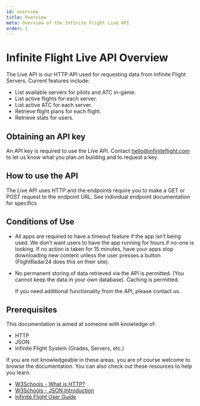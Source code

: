 ```yaml
---
id: overview
title: Overview
meta: Overview of the Infinite Flight Live API
order: 1
---
```


# Infinite Flight Live API Overview

The Live API is our HTTP API used for requesting data from Infinite Flight Servers. Current features include:

- List available servers for pilots and ATC in-game.
- List active flights for each server.
- List active ATC for each server.
- Retrieve flight plans for each flight.
- Retrieve stats for users.

## Obtaining an API key

An API key is required to use the Live API. Contact [hello@infiniteflight.com](mailto:hello@infiniteflight.com) to let us know what you plan on building and to request a key.

## How to use the API

The Live API uses HTTP and the endpoints require you to make a GET or POST request to the endpoint URL. See individual endpoint documentation for specifics

## Conditions of Use

- All apps are required to have a timeout feature if the app isn’t being used. We don’t want users to have the app running for hours if no-one is looking. If no action is taken for 15 minutes, have your apps stop downloading new content unless the user presses a button (FlightRadar24 does this on their site).

- No permanent storing of data retrieved via the API is permitted. (You cannot keep the data in your own database). Caching is permitted.

  If you need additional functionality from the API, please contact us.

## Prerequisites

This documentation is aimed at someone with knowledge of:

- HTTP
- JSON
- Infinite Flight System (Grades, Servers, etc.)

If you are not knowledgeable in these areas, you are of course welcome to browse the documentation. You can also check out these resources to help you learn.

- [W3Schools - What is HTTP?](https://www.w3schools.com/whatis/whatis_http.asp)
- [W3Schools - JSON Introduction](https://www.w3schools.com/js/js_json_intro.asp)
- [Infinite Flight User Guide](/guide/getting-started-guide/home-user-interface/user-profile#the-grade-table)
